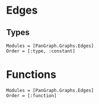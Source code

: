 # Edges

## Types
```@autodocs
Modules = [PanGraph.Graphs.Edges]
Order = [:type, :constant]
```

# Functions
```@autodocs
Modules = [PanGraph.Graphs.Edges]
Order = [:function]
```
